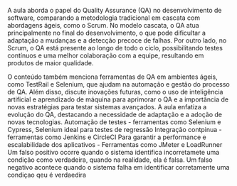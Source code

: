  A aula aborda o papel do Quality Assurance (QA) no desenvolvimento de software, comparando a metodologia tradicional em cascata com abordagens ágeis, como o Scrum. No modelo cascata, o QA atua principalmente no final do desenvolvimento, o que pode dificultar a adaptação a mudanças e a detecção precoce de falhas. Por outro lado, no Scrum, o QA está presente ao longo de todo o ciclo, possibilitando testes contínuos e uma melhor colaboração com a equipe, resultando em produtos de maior qualidade.

O conteúdo também menciona ferramentas de QA em ambientes ágeis, como TestRail e Selenium, que ajudam na automação e gestão do processo de QA. Além disso, discute inovações futuras, como o uso de inteligência artificial e aprendizado de máquina para aprimorar o QA e a importância de novas estratégias para testar sistemas avançados. A aula enfatiza a evolução do QA, destacando a necessidade de adaptação e a adoção de novas tecnologias.
Automação de testes - ferramentas como Selenium e Cypress, Selenium ideal para testes de regressão 
Integração contpinua - ferramentas como Jenkins e CircleCI
Para garantir a performance e escalabilidade dos aplicativos - Ferramentas como JMeter e LoadRunner
Um falso positivo ocorre quando o sistema identifica incorretamete uma condição como verdadeira, quando na realidade, ela é falsa.
Um falso negativo acontece quando o sistema falha em identificar corretamente uma condiçao qeu é verdaedira